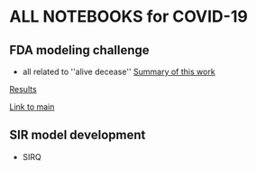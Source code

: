 # ALL NOTEBOOKS for COVID-19
## FDA modeling challenge 
- all related to ''alive decease''
[Summary of this work](https://github.com/TianyiSun00234/precisionFDA/blob/main/summary.pdf)

[Results](https://github.com/Ecolab-UMN-DS4C-Challenge/precisionFDA#alive-or-deceased-status-)

[Link to main](https://github.com/Ecolab-UMN-DS4C-Challenge/precisionFDA)

## SIR model development 
- SIRQ
